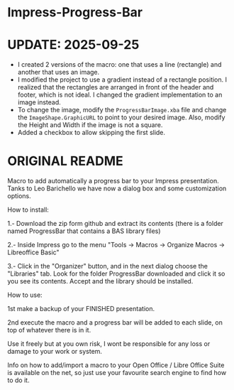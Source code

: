 Impress-Progress-Bar
====================

# UPDATE: 2025-09-25

- I created 2 versions of the macro: one that uses a line (rectangle) and another that uses an image.
- I modified the project to use a gradient instead of a rectangle position. I realized that the rectangles are arranged in front of  the header and footer, which is not ideal. I changed the gradient implementation to an image instead.
- To change the image, modify the `ProgressBarImage.xba` file and change the `ImageShape.GraphicURL` to point to your desired image. Also, modify the Height and Width if the image is not a square.
- Added a checkbox to allow skipping the first slide.

# ORIGINAL README

Macro to add automatically a progress bar to your Impress presentation. Tanks to Leo Barichello we have now a dialog box and some customization options.

How to install:

1.- Download the zip form github and extract its contents (there is a folder named ProgressBar that contains a BAS library files)

2.- Inside Impress go to the menu "Tools -> Macros -> Organize Macros -> Libreoffice Basic"

3.- Click in the "Organizer" button, and in the next dialog choose the "Libraries" tab. Look for the folder ProgressBar downloaded and click it so you see its contents. Accept and the library should be installed.

How to use: 

1st make a backup of your FINISHED presentation.

2nd execute the macro and a progress bar will be added to each slide, on top of whatever there is in it.

Use it freely but at you own risk, I wont be responsible for any loss or damage to your work or system.

Info on how to add/import a macro to your Open Office / Libre Office Suite is available on the net, so just use your favourite search engine to find how to do it.

